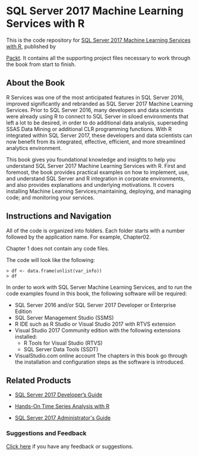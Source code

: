 # SQL Server 2017 Machine Learning Services with R
This is the code repository for [SQL Server 2017 Machine Learning Services with R](https://www.packtpub.com/big-data-and-business-intelligence/sql-server-2017-machine-learning-services-r?utm_source=github&utm_medium=repository&utm_campaign=9781787283572), published by 

[Packt](https://www.packtpub.com/?utm_source=github). It contains all the supporting project files necessary to work through the book from start to finish.
## About the Book
R Services was one of the most anticipated features in SQL Server 2016, improved significantly and rebranded as SQL Server 2017 Machine 
Learning Services. Prior to SQL Server 2016, many developers and data scientists were already using R to connect to SQL Server in siloed 
environments that left a lot to be desired, in order to do additional data analysis, superseding SSAS Data Mining or additional CLR 
programming functions. With R integrated within SQL Server 2017, these developers and data scientists can now benefit from its integrated, effective, efficient, and more streamlined analytics environment.

This book gives you foundational knowledge and insights to help you understand SQL Server 2017 Machine Learning Services with R. First and foremost, the book provides practical examples on how to implement, use, and understand SQL Server and R integration in corporate 
environments, and also provides explanations and underlying motivations. It covers installing Machine Learning Services;maintaining, 
deploying, and managing code; and monitoring your services.

## Instructions and Navigation
All of the code is organized into folders. Each folder starts with a number followed by the application name. For example, Chapter02.

Chapter 1 does not contain any code files.

The code will look like the following:
```
> df <- data.frame(unlist(var_info))
> df
```

In order to work with SQL Server Machine Learning Services, and to run the code examples
found in this book, the following software will be required:
* SQL Server 2016 and/or SQL Server 2017 Developer or Enterprise Edition
* SQL Server Management Studio (SSMS)
* R IDE such as R Studio or Visual Studio 2017 with RTVS extension
* Visual Studio 2017 Community edition with the following extensions installed:
  * R Tools for Visual Studio (RTVS)
  * SQL Server Data Tools (SSDT)
* VisualStudio.com online account
The chapters in this book go through the installation and configuration steps as the software
is introduced.

## Related Products
* [SQL Server 2017 Developer’s Guide](https://www.packtpub.com/big-data-and-business-intelligence/sql-server-2017-developer’s-guide?utm_source=github&utm_medium=repository&utm_campaign=9781788476195)

* [Hands-On Time Series Analysis with R](https://www.packtpub.com/big-data-and-business-intelligence/hands-time-series-analysis-r?utm_source=github&utm_medium=repository&utm_campaign=9781788629157)

* [SQL Server 2017 Administrator's Guide](https://www.packtpub.com/big-data-and-business-intelligence/sql-server-2017-administrators-guide?utm_source=github&utm_medium=repository&utm_campaign=9781786462541)

### Suggestions and Feedback
[Click here](https://docs.google.com/forms/d/e/1FAIpQLSe5qwunkGf6PUvzPirPDtuy1Du5Rlzew23UBp2S-P3wB-GcwQ/viewform) if you have any feedback or suggestions.
